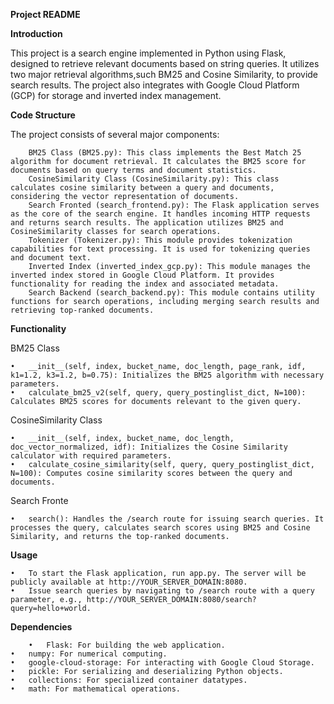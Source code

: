 **Project README**

**Introduction**

This project is a search engine implemented in Python using Flask, designed to retrieve relevant documents based on string queries. It utilizes two major retrieval algorithms,such BM25 and Cosine Similarity, to provide search results. The project also integrates with Google Cloud Platform (GCP) for storage and inverted index management.


**Code Structure**

The project consists of several major components:

		BM25 Class (BM25.py): This class implements the Best Match 25 algorithm for document retrieval. It calculates the BM25 score for documents based on query terms and document statistics.
		CosineSimilarity Class (CosineSimilarity.py): This class calculates cosine similarity between a query and documents, considering the vector representation of documents.
		Search Fronted (search_frontend.py): The Flask application serves as the core of the search engine. It handles incoming HTTP requests and returns search results. The application utilizes BM25 and CosineSimilarity classes for search operations.
		Tokenizer (Tokenizer.py): This module provides tokenization capabilities for text processing. It is used for tokenizing queries and document text.
		Inverted Index (inverted_index_gcp.py): This module manages the inverted index stored in Google Cloud Platform. It provides functionality for reading the index and associated metadata.
		Search Backend (search_backend.py): This module contains utility functions for search operations, including merging search results and retrieving top-ranked documents.


**Functionality**

BM25 Class

	•	__init__(self, index, bucket_name, doc_length, page_rank, idf, k1=1.2, k3=1.2, b=0.75): Initializes the BM25 algorithm with necessary parameters.
	•	calculate_bm25_v2(self, query, query_postinglist_dict, N=100): Calculates BM25 scores for documents relevant to the given query.
CosineSimilarity Class

	•	__init__(self, index, bucket_name, doc_length, doc_vector_normalized, idf): Initializes the Cosine Similarity calculator with required parameters.
	•	calculate_cosine_similarity(self, query, query_postinglist_dict, N=100): Computes cosine similarity scores between the query and documents.
Search Fronte 

	•	search(): Handles the /search route for issuing search queries. It processes the query, calculates search scores using BM25 and Cosine Similarity, and returns the top-ranked documents.


**Usage**

	•	To start the Flask application, run app.py. The server will be publicly available at http://YOUR_SERVER_DOMAIN:8080.
	•	Issue search queries by navigating to /search route with a query parameter, e.g., http://YOUR_SERVER_DOMAIN:8080/search?query=hello+world.


**Dependencies**

        •	Flask: For building the web application.
	•	numpy: For numerical computing.
	•	google-cloud-storage: For interacting with Google Cloud Storage.
	•	pickle: For serializing and deserializing Python objects.
	•	collections: For specialized container datatypes.
	•	math: For mathematical operations.

